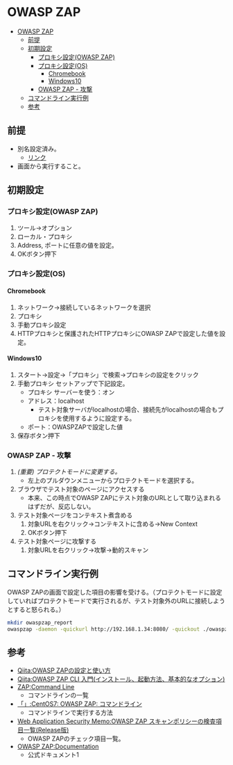 # OWASP ZAP

- [OWASP ZAP](#owasp-zap)
  - [前提](#前提)
  - [初期設定](#初期設定)
    - [プロキシ設定(OWASP ZAP)](#プロキシ設定owasp-zap)
    - [プロキシ設定(OS)](#プロキシ設定os)
      - [Chromebook](#chromebook)
      - [Windows10](#windows10)
    - [OWASP ZAP - 攻撃](#owasp-zap---攻撃)
  - [コマンドライン実行例](#コマンドライン実行例)
  - [参考](#参考)

## 前提

- 別名設定済み。  
  - [リンク](../Cloud9_init_note.md)
- 画面から実行すること。

## 初期設定

### プロキシ設定(OWASP ZAP)

1. ツール→オプション
2. ローカル・プロキシ
3. Address, ポートに任意の値を設定。
4. OKボタン押下

### プロキシ設定(OS)

#### Chromebook

1. ネットワーク→接続しているネットワークを選択
2. プロキシ
3. 手動プロキシ設定
4. HTTPプロキシと保護されたHTTPプロキシにOWASP ZAPで設定した値を設定。

#### Windows10

1. スタート→設定→「プロキシ」で検索→プロキシの設定をクリック
2. 手動プロキシ セットアップで下記設定。
   - プロキシ サーバーを使う：オン
   - アドレス：localhost
     - テスト対象サーバがlocalhostの場合、接続先がlocalhostの場合もプロキシを使用するように設定する。
   - ポート：OWASPZAPで設定した値
3. 保存ボタン押下

### OWASP ZAP - 攻撃

1. *(重要) プロテクトモードに変更する。*
   - 左上のプルダウンメニューからプロテクトモードを選択する。
2. ブラウザでテスト対象のページにアクセスする
   - 本来、この時点でOWASP ZAPにテスト対象のURLとして取り込まれるはずだが、反応しない。
3. テスト対象ページをコンテキスト煮含める
   1. 対象URLを右クリック→コンテキストに含める→New Context
   2. OKボタン押下
4. テスト対象ページに攻撃する
   1. 対象URLを右クリック→攻撃→動的スキャン

## コマンドライン実行例

OWASP ZAPの画面で設定した項目の影響を受ける。（プロテクトモードに設定していればプロテクトモードで実行されるが、テスト対象外のURLに接続しようとすると怒られる。）

``` sh
mkdir owaspzap_report
owaspzap -daemon -quickurl http://192.168.1.34:8080/ -quickout ./owaspzap_report/zap_out.xml
```

## 参考

- [Qiita:OWASP ZAPの設定と使い方](https://qiita.com/sangi/items/ba7e3d39237045c9be36)
- [Qiita:OWASP ZAP CLI 入門(インストール、起動方法、基本的なオプション)](https://qiita.com/zackey2/items/b10ae87c0844eed8ef81)
- [ZAP:Command Line](https://www.zaproxy.org/docs/desktop/cmdline/)
  - コマンドラインの一覧
- [「」:CentOS7: OWASP ZAP: コマンドライン](https://ameblo.jp/consa-spo/entry-12568024183.html)
  - コマンドラインで実行する方法
- [Web Application Security Memo:OWASP ZAP スキャンポリシーの検査項目一覧(Release版)](https://www.pupha.net/archives/2106/)
  - OWASP ZAPのチェック項目一覧。
- [OWASP ZAP:Documentation](https://www.zaproxy.org/docs/)
  - 公式ドキュメント1
